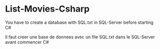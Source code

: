 # List-Movies-Csharp

You have to create a database with SQL.txt in SQL-Server before starting C#

Il faut creer une base de donnees avec un file SQL.txt dans le SQL-Server avant commencer C#
